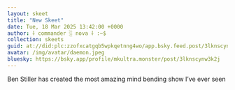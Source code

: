 ```yaml
---
layout: skeet
title: "New Skeet"
date: Tue, 18 Mar 2025 13:42:00 +0000
author: ⸸ commander ░ nova ⸸ :~$
collection: skeets
guid: at://did:plc:zzofxcatgqb5wpkqetnng4wo/app.bsky.feed.post/3lknscynw3k2j
avatar: /img/avatar/daemon.jpeg
bluesky: https://bsky.app/profile/mkultra.monster/post/3lknscynw3k2j
---
```


Ben Stiller has created the most amazing mind bending show I’ve ever seen

